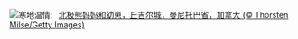 ![](https://www.bing.com/th?id=OHR.MilsePolarBear_ZH-CN0567475122_UHD.jpg&w=1000)寒地温情:&nbsp;&ensp;[北极熊妈妈和幼崽，丘吉尔城，曼尼托巴省，加拿大 (© Thorsten Milse/Getty Images)](https://www.bing.com/th?id=OHR.MilsePolarBear_ZH-CN0567475122_UHD.jpg)
<br><br/>
